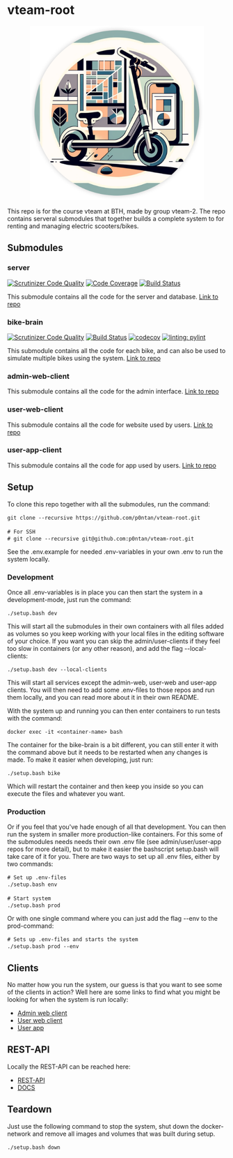 # vteam-root

<p align="center">
<img src="./scooter-round.png" alt="Picture of an electric scooter." width="400">
</p>

This repo is for the course vteam at BTH, made by group vteam-2. The repo contains serveral submodules that together builds a complete system to for renting and managing electric scooters/bikes.

## Submodules

### server

[![Scrutinizer Code Quality](https://scrutinizer-ci.com/g/JuliaLind/vteam-server/badges/quality-score.png?b=main)](https://scrutinizer-ci.com/g/JuliaLind/vteam-server/?branch=main)
[![Code Coverage](https://scrutinizer-ci.com/g/JuliaLind/vteam-server/badges/coverage.png?b=main)](https://scrutinizer-ci.com/g/JuliaLind/vteam-server/?branch=main)
[![Build Status](https://scrutinizer-ci.com/g/JuliaLind/vteam-server/badges/build.png?b=main)](https://scrutinizer-ci.com/g/JuliaLind/vteam-server/build-status/main)

This submodule contains all the code for the server and database. [Link to repo](https://github.com/JuliaLind/vteam-server)

### bike-brain

[![Scrutinizer Code Quality](https://scrutinizer-ci.com/g/p0ntan/vteam-bike-brain/badges/quality-score.png?b=main)](https://scrutinizer-ci.com/g/p0ntan/vteam-bike-brain/?branch=main)
[![Build Status](https://scrutinizer-ci.com/g/p0ntan/vteam-bike-brain/badges/build.png?b=main)](https://scrutinizer-ci.com/g/p0ntan/vteam-bike-brain/build-status/main)
[![codecov](https://codecov.io/gh/p0ntan/vteam-bike-brain/graph/badge.svg?token=PQLIP59BOW)](https://codecov.io/gh/p0ntan/vteam-bike-brain)
[![linting: pylint](https://img.shields.io/badge/linting-pylint-yellowgreen)](https://github.com/pylint-dev/pylint)

This submodule contains all the code for each bike, and can also be used to simulate multiple bikes using the system. [Link to repo](https://github.com/p0ntan/vteam-bike-brain)

### admin-web-client

This submodule contains all the code for the admin interface. [Link to repo](https://github.com/kiwijos/admin-web-client)

### user-web-client

This submodule contains all the code for website used by users. [Link to repo](https://github.com/kiwijos/user-web-client)

### user-app-client

This submodule contains all the code for app used by users. [Link to repo](https://github.com/kiwijos/user-app)

## Setup
To clone this repo together with all the submodules, run the command:

```
git clone --recursive https://github.com/p0ntan/vteam-root.git

# For SSH
# git clone --recursive git@github.com:p0ntan/vteam-root.git
```

See the .env.example for needed .env-variables in your own .env to run the system locally.

### Development
Once all .env-variables is in place you can then start the system in a development-mode, just run the command: 

```
./setup.bash dev
```
This will start all the submodules in their own containers with all files added as volumes so you keep working with your local files in the editing software of your choice. If you want you can skip the admin/user-clients if they feel too slow in containers (or any other reason), and add the flag --local-clients:

```
./setup.bash dev --local-clients
```

This will start all services except the admin-web, user-web and user-app clients. You will then need to add some .env-files to those repos and run them locally, and you can read more about it in their own README.

With the system up and running you can then enter containers to run tests with the command:

```
docker exec -it <container-name> bash
```

The container for the bike-brain is a bit different, you can still enter it with the command above but it needs to be restarted when any changes is made. To make it easier when developing, just run:
```
./setup.bash bike
```

Which will restart the container and then keep you inside so you can execute the files and whatever you want.

### Production
Or if you feel that you've hade enough of all that development. You can then run the system in smaller more production-like containers. For this some of the submodules needs needs their own .env file (see admin/user/user-app repos for more detail), but to make it easier the bashscript setup.bash will take care of it for you. There are two ways to set up all .env files, either by two commands:

```
# Set up .env-files
./setup.bash env

# Start system
./setup.bash prod
```

Or with one single command where you can just add the flag --env to the prod-command:

```
# Sets up .env-files and starts the system
./setup.bash prod --env
```

## Clients
No matter how you run the system, our guess is that you want to see some of the clients in action? Well here are some links to find what you might be looking for when the system is run locally:

- [Admin web client](http://localhost:3000)
- [User web client](http://localhost:5173)
- [User app](http://localhost:5174)

## REST-API
Locally the REST-API can be reached here:

- [REST-API](http://localhost:1337/v1)
- [DOCS](http://localhost:1337/v1/docs)

## Teardown
Just use the following command to stop the system, shut down the docker-network and remove all images and volumes that was built during setup.

```
./setup.bash down
```

